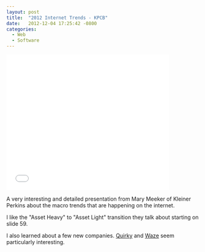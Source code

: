 ```yaml
---
layout: post
title:  "2012 Internet Trends - KPCB"
date:   2012-12-04 17:25:42 -0800
categories:
  - Web
  - Software
---
```


<iframe class="embedly-embed" src="//cdn.embedly.com/widgets/media.html?src=https%3A%2F%2Fwww.slideshare.net%2Fslideshow%2Fembed_code%2Fkey%2FwWNTwIqhrjNCX8&url=http%3A%2F%2Fwww.slideshare.net%2Fkleinerperkins%2F2012-kpcb-internet-trends-yearend-update&image=http%3A%2F%2Fcdn.slidesharecdn.com%2Fss_thumbnails%2Finternettrendsstanford120312final-121203181402-phpapp01-thumbnail-4.jpg%3Fcb%3D1354810333&key=d815972c91e546edb5d2d02e509f8b1c&type=text%2Fhtml&schema=slideshare" width="425" height="355" scrolling="no" frameborder="0" allowfullscreen></iframe>

A very interesting and detailed presentation from Mary Meeker of Kleiner Perkins about the macro trends that are happening on the internet. 

 I like the "Asset Heavy" to "Asset Light" transition they talk about starting on slide 59. 

 I also learned about a few new companies.  [Quirky](http://www.quirky.com)  and  [Waze](http://www.waze.com)  seem particularly interesting. 

 

